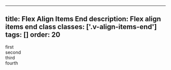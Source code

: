 <!--
 *              Copyright (c) 2025 Visa, Inc.
 *
 * Licensed under the Apache License, Version 2.0 (the "License");
 * you may not use this file except in compliance with the License.
 * You may obtain a copy of the License at
 *
 *         http://www.apache.org/licenses/LICENSE-2.0
 *
 * Unless required by applicable law or agreed to in writing, software
 * distributed under the License is distributed on an "AS IS" BASIS,
 * WITHOUT WARRANTIES OR CONDITIONS OF ANY KIND, either express or implied.
 * See the License for the specific language governing permissions and
 * limitations under the License.
 *
 -->
---
title: Flex Align Items End
description: Flex align items end class 
classes: ['.v-align-items-end']
tags: []
order: 20
---

<div class="v-surface v-flex v-flex-row v-flex-wrap v-align-items-end v-gap-4" style="--v-surface-border-size: 2px; block-size: 80px">
  <div>
    first
  </div>
  <div>
    second
  </div>
  <div>
    third
  </div>
  <div>
    fourth
  </div>
</div>
